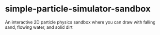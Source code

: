 # simple-particle-simulator-sandbox
An interactive 2D particle physics sandbox where you can draw with falling sand, flowing water, and solid dirt
